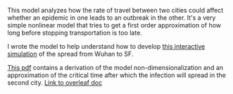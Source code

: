 This model analyzes how the rate of travel between two cities could affect whether an epidemic in one leads to an outbreak in the other.  It's a very simple nonlinear model that tries to get a first order approximation of how long before stopping transportation is too late.

I wrote the model to help understand how to develop [this interactive simulation](http://bl.ocks.org/stedn/b0acdeba81751c5f8e4ccaa74ccb09a9) of the spread from Wuhan to SF.  

[This pdf](https://github.com/lots-of-things/wuhan-virus-model/blob/master/Wuhan_to_SF_infection_model.pdf) contains a derivation of the model non-dimensionalization and an approximation of the critical time after which the infection will spread in the second city. [Link to overleaf doc](https://www.overleaf.com/read/yznysbcqxbhs)

